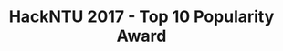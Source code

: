 ---
title: "HackNTU 2017 - Top 10 Popularity Award"
excerpt: ""
collection: competitions
codeurl: "https://github.com/itsuncheng/pharmacist"
description: "This is a microservice I made for our hackathon project at HackNTU 2017. We were building a web platform that helps the pharmacists to give the correct medicine to the patients using data retrieved from a huge medical database. Given that a patient has a certain disease, the online system will be able to deduce the most optimal medicine combinations through some data analysis. This will minimize or prevent doctor's mistakes, such as giving out certain medicines that will cause adverse side effects when used together. We eventually won Top 10 in Popularity out of 200+ international teams."
---